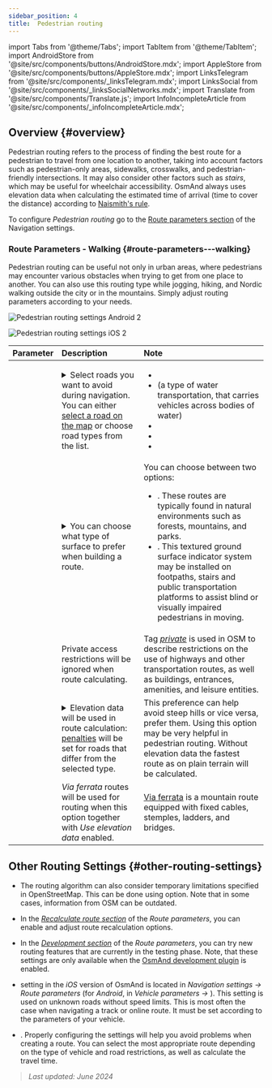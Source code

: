 ```yaml
---
sidebar_position: 4
title:  Pedestrian routing
---
```


import Tabs from '@theme/Tabs';
import TabItem from '@theme/TabItem';
import AndroidStore from '@site/src/components/buttons/AndroidStore.mdx';
import AppleStore from '@site/src/components/buttons/AppleStore.mdx';
import LinksTelegram from '@site/src/components/_linksTelegram.mdx';
import LinksSocial from '@site/src/components/_linksSocialNetworks.mdx';
import Translate from '@site/src/components/Translate.js';
import InfoIncompleteArticle from '@site/src/components/_infoIncompleteArticle.mdx';


## Overview {#overview}

Pedestrian routing refers to the process of finding the best route for a pedestrian to travel from one location to another, taking into account factors such as pedestrian-only areas, sidewalks, crosswalks, and pedestrian-friendly intersections. It may also consider other factors such as *stairs*, which may be useful for wheelchair accessibility. OsmAnd always uses elevation data when calculating the estimated time of arrival (time to cover the distance) according to [Naismith's rule](https://en.wikipedia.org/wiki/Naismith%27s_rule#Scarf's_equivalence_between_distance_and_climb).

To configure *Pedestrian routing* go to the [Route parameters section](../guidance/navigation-settings#route-parameters) of the Navigation settings.
  
### Route Parameters - Walking {#route-parameters---walking}

Pedestrian routing can be useful not only in urban areas, where pedestrians may encounter various obstacles when trying to get from one place to another. You can also use this routing type while jogging, hiking, and Nordic walking outside the city or in the mountains. Simply adjust routing parameters according to your needs.  

<Tabs groupId="operating-systems" queryString="current-os">

<TabItem value="android" label="Android">  

![Pedestrian routing settings Android 2](@site/static/img/navigation/routing/routing_pedestrian_settings_andr_2.png)

</TabItem>

<TabItem value="ios" label="iOS">

![Pedestrian routing settings iOS 2](@site/static/img/navigation/routing/pedestrian_routing_ios.png)

</TabItem>

</Tabs>

| Parameter | Description | Note |
|:------------|:---------------|:---------------|
| *<Translate android="true" ids="impassable_road"/>* |  <details><summary> Select roads you want to avoid during navigation. You can either [select a road on the map](../../map/map-context-menu/#avoid-road) or choose road types from the list.  </summary>![Avoid roads Android](@site/static/img/navigation/routing/avoid_pedestrian_andr.png) </details>       | <ul><li> [<Translate android="true" ids="routing_attr_avoid_unpaved_name"/>](https://wiki.openstreetmap.org/wiki/Key:surface)</li><li>[<Translate android="true" ids="routing_attr_avoid_ferries_name"/>](https://wiki.openstreetmap.org/wiki/Ferries) (a type of water transportation, that carries  vehicles across bodies of water)</li><li>[<Translate android="true" ids="routing_attr_avoid_stairs_name"/>](https://wiki.openstreetmap.org/wiki/Tag:highway%3Dsteps)</li><li>[<Translate android="true" ids="routing_attr_avoid_tunnels_name"/>](https://wiki.openstreetmap.org/wiki/Key:tunnel)</li><li>[<Translate android="true" ids="routing_attr_avoid_motorway_name"/>](https://wiki.openstreetmap.org/wiki/Tag:highway%3Dmotorway)</li></ul>|
| *<Translate android="true" ids="prefer_in_routing_title"/>* | <details><summary> You can choose what type of surface to prefer when building a route. </summary> ![Elevation pedestrian Android](@site/static/img/navigation/routing/prefer_pedestrian_andr.png)  </details>  | You can choose between two options:<ul><li>[<Translate android="true" ids="routing_attr_prefer_hiking_routes_name"/>](https://wiki.openstreetmap.org/wiki/Hiking#Tagging_ways,_points_and_areas). These routes are typically found in natural environments such as forests, mountains, and parks. </li><li>[<Translate android="true" ids="routing_attr_prefer_tactile_paving_name"/>](https://wiki.openstreetmap.org/wiki/Key:tactile_paving). This textured ground surface indicator system may be installed on footpaths, stairs and public transportation platforms to assist blind or visually impaired pedestrians in moving. </li></ul> |
| *<Translate android="true" ids="routing_attr_allow_private_name"/>* |  Private access restrictions will be ignored when route calculating.  | Tag *[private](https://wiki.openstreetmap.org/wiki/Key:access)* is used in OSM to describe restrictions on the use of highways and other transportation routes, as well as buildings, entrances, amenities, and leisure entities.   |
|*<Translate android="true" ids="routing_attr_height_obstacles_name"/>* | <details><summary> Elevation data will be used in route calculation: [penalties](../../../technical/osmand-file-formats/osmand-routing-xml.md#penalties-of-elevation-data) will be set for roads that differ from the selected type. </summary> ![Use elevation data Android](@site/static/img/navigation/routing/pedestrian_elevation_andr.png)  </details> | This preference can help avoid steep hills or vice versa, prefer them. Using this option may be very helpful in pedestrian routing. Without elevation data the fastest route as on plain terrain will be calculated. |
|*<Translate android="true" ids="routing_attr_allow_via_ferrata_name"/>*| *Via ferrata* routes will be used for routing when this option together with *Use elevation data* enabled.  | [Via ferrata](https://wiki.openstreetmap.org/wiki/Tag:highway%3Dvia_ferrata) is a mountain route equipped with fixed cables, stemples, ladders, and bridges. |


## Other Routing Settings {#other-routing-settings}

- The routing algorithm can also consider temporary limitations specified in OpenStreetMap. This can be done using *[<Translate android="true" ids="temporary_conditional_routing"/>](../routing/osmand-routing.md#consider-temporary-limitations)* option. Note that in some cases, information from OSM can be outdated.  

- In the [*Recalculate route section*](../../navigation/guidance/navigation-settings.md#recalculate-route) of the *Route parameters*, you can enable and adjust route recalculation options.

- In the [*Development section*](../guidance/navigation-settings.md#development-settings) of the *Route parameters*, you can try new routing features that are currently in the testing phase. Note, that these settings are only available when the [OsmAnd development plugin](../../plugins/development.md) is enabled.

- *[<Translate ios="true" ids="road_speeds"/>](../guidance/navigation-settings.md#road-speeds)* setting in the *iOS* version of OsmAnd is located in *Navigation settings → Route parameters* (for *Android*, in *Vehicle parameters → [<Translate android="true" ids="default_speed_setting_title"/>](../guidance/navigation-settings.md#default-speed--road-speeds)*). This setting is used on unknown roads without speed limits. This is most often the case when navigating a track or online route. It must be set according to the parameters of your vehicle.

- *[<Translate ios="true" ids="vehicle_parameters"/>](../guidance/navigation-settings.md#vehicle-parameters)*. Properly configuring the settings will help you avoid problems when creating a route. You can select the most appropriate route depending on the type of vehicle and road restrictions, as well as calculate the travel time.

> *Last updated: June 2024*
